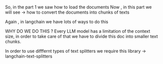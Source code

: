 So, in the part 1 we saw how to load the documents 
Now , in this part we will see -> how to convert the documents into chunks of texts 

Again , in langchain we have lots of ways to do this 

WHY DO WE DO THIS ?
Every LLM model has a limitation of the context size, in order to take care of that we have to divide this doc into smaller text chunks.

In order to use difffernt types of text splitters we require this library -> langchain-text-splitters
